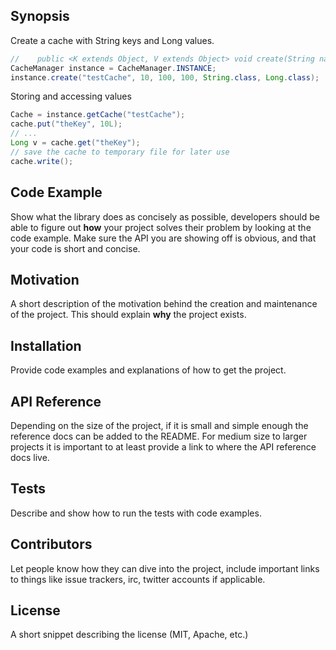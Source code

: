## Synopsis

Create a cache with String keys and Long values. 
```java
//    public <K extends Object, V extends Object> void create(String name, long timeToLive, long timeInterval, int maxElements, Class<K> keyType, Class<V> valueType) {
CacheManager instance = CacheManager.INSTANCE;
instance.create("testCache", 10, 100, 100, String.class, Long.class);
```
Storing and accessing values
```java
Cache = instance.getCache("testCache");
cache.put("theKey", 10L);
// ...
Long v = cache.get("theKey");
// save the cache to temporary file for later use
cache.write();
```

## Code Example

Show what the library does as concisely as possible, developers should be able to figure out **how** your project solves their problem by looking at the code example. Make sure the API you are showing off is obvious, and that your code is short and concise.

## Motivation

A short description of the motivation behind the creation and maintenance of the project. This should explain **why** the project exists.

## Installation

Provide code examples and explanations of how to get the project.

## API Reference

Depending on the size of the project, if it is small and simple enough the reference docs can be added to the README. For medium size to larger projects it is important to at least provide a link to where the API reference docs live.

## Tests

Describe and show how to run the tests with code examples.

## Contributors

Let people know how they can dive into the project, include important links to things like issue trackers, irc, twitter accounts if applicable.

## License

A short snippet describing the license (MIT, Apache, etc.)
